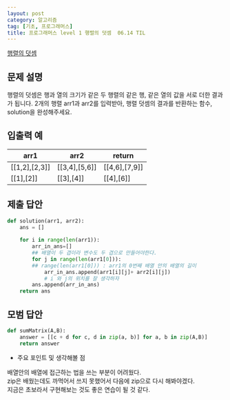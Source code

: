 ```yaml
---
layout: post
category: 알고리즘
tag: [기초, 프로그래머스]
title: 프로그래머스 level 1 행렬의 덧셈  06.14 TIL
---
```


[행렬의 덧셈](https://programmers.co.kr/learn/courses/30/lessons/12950) 

## 문제 설명

행렬의 덧셈은 행과 열의 크기가 같은 두 행렬의 같은 행, 같은 열의 값을 서로 더한 결과가 됩니다. 2개의 행렬 arr1과 arr2를 입력받아, 행렬 덧셈의 결과를 반환하는 함수, solution을 완성해주세요.

## 입출력 예

<table>
  <thead>
    <tr>
      <th>arr1</th>
      <th>arr2</th>
      <th>return</th>
    </tr>
  </thead>
  <tbody>
    <tr>
      <td>[[1,2],[2,3]]</td>
      <td>[[3,4],[5,6]]</td>
      <td>[[4,6],[7,9]]</td>
    </tr>
    <tr>
      <td>[[1],[2]]</td>
      <td>[[3],[4]]</td>
      <td>[[4],[6]]</td>
    </tr>
  </tbody>
</table>

## 제출 답안

```python
def solution(arr1, arr2):
    ans = []
    
    for i in range(len(arr1)):
        arr_in_ans=[]
        ## 배열이 두 겹이라 변수도 두 겹으로 만들어야한다.
        for j in range(len(arr1[0])):
        ## range(len(arr1[0])) : arr1의 0번째 배열 안의 배열의 길이
            arr_in_ans.append(arr1[i][j]+ arr2[i][j])
            # i 와 j의 위치를 잘 생각하자
        ans.append(arr_in_ans)
    return ans
```

## 모범 답안

```python
def sumMatrix(A,B):
    answer = [[c + d for c, d in zip(a, b)] for a, b in zip(A,B)]
    return answer
```

* 주요 포인트 및 생각해볼 점  

배열안의 배열에 접근하는 법을 쓰는 부분이 어려웠다.  
zip은 배웠는데도 까먹어서 쓰지 못했어서 다음에 zip으로 다시 해봐야겠다.  
지금은 초보라서 구현해보는 것도 좋은 연습이 될 것 같다.